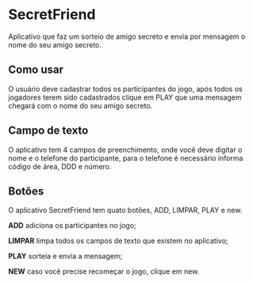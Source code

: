 # SecretFriend
Aplicativo que faz um sorteio de amigo secreto e envia por mensagem o nome do seu amigo secreto.

## Como usar
O usuário deve cadastrar todos os participantes do jogo, após todos os jogadores terem sido cadastrados clique em PLAY que uma mensagem chegará com o nome do seu amigo secreto.

## Campo de texto
O aplicativo tem 4 campos de preenchimento, onde você deve digitar o nome e o telefone do participante, para o telefone é necessário informa código de área, DDD e número.

## Botões
O aplicativo SecretFriend tem quato botões, ADD, LIMPAR, PLAY e new.

**ADD** adiciona os participantes no jogo;

**LIMPAR** limpa todos os campos de texto que existem no aplicativo;

**PLAY** sorteia e envia a mensagem;

**NEW** caso você precise recomeçar o jogo, clique em new. 
